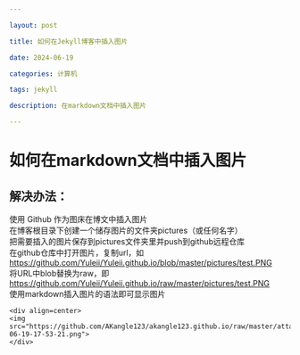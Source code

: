 ```yaml
---

layout: post

title: 如何在Jekyll博客中插入图片

date: 2024-06-19

categories: 计算机

tags: jekyll

description: 在markdown文档中插入图片

---
```

# 如何在markdown文档中插入图片


## 解决办法：
使用 Github 作为图床在博文中插入图片<br />
在博客根目录下创建一个储存图片的文件夹pictures（或任何名字）<br />
把需要插入的图片保存到pictures文件夹里并push到github远程仓库<br />
在github仓库中打开图片，复制url，如 https://github.com/Yuleii/Yuleii.github.io/blob/master/pictures/test.PNG<br />
将URL中blob替换为raw，即 https://github.com/Yuleii/Yuleii.github.io/raw/master/pictures/test.PNG<br />
使用markdown插入图片的语法即可显示图片<br />
```
<div align=center>
<img src="https://github.com/AKangle123/akangle123.github.io/raw/master/attachments/Clipboard_2024-06-19-17-53-21.png">
</div>
```


